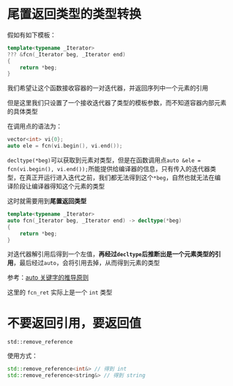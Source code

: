
# 尾置返回类型的类型转换

假如有如下模板：

```cpp
template<typename _Iterator>
??? &fcn(_Iterator beg, _Iterator end)
{
    return *beg;
}
```

我们希望让这个函数接收容器的一对迭代器，并返回序列中一个元素的引用

但是这里我们只设置了一个接收迭代器了类型的模板参数，而不知道容器内部元素的具体类型

在调用点的语法为：

```cpp
vector<int> vi{0};
auto ele = fcn(vi.begin(), vi.end());
```

`decltype(*beg)`可以获取到元素对类型，但是在函数调用点`auto &ele = fcn(vi.begin(), vi.end());`所能提供给编译器的信息，只有传入的迭代器类型，在真正开运行进入迭代之前，我们都无法得到这个`*beg`，自然也就无法在编译阶段让编译器得知这个元素的类型

这时就需要用到**尾置返回类型**

```cpp
template<typename _Iterator>
auto fcn(_Iterator beg, _Iterator end) -> decltype(*beg)
{
    return *beg;
}
```

对迭代器解引用后得到一个左值，**再经过`decltype`后推断出是一个元素类型的引用**，最后经过`auto`，会将引用去掉，从而得到元素的类型

参考：[auto 关键字的推导原则](../C++关键字/C++关键字：auto.md)

这里的 `fcn_ret` 实际上是一个 `int` 类型


# 不要返回引用，要返回值

`std::remove_reference`

使用方式：

```cpp
std::remove_reference<int&> // 得到 int
std::remove_reference<string&> // 得到 string
```

